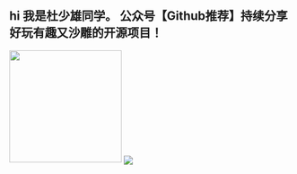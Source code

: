  ## hi 我是杜少雄同学。 公众号【Github推荐】持续分享好玩有趣又沙雕的开源项目！
 
<img height="200px"   src="https://github-readme-stats.vercel.app/api?hide_title=true&cache_seconds=1800&username=shaoxiongdu&hide_border=false&show_icons=true&include_all_commits=true&count_private=true&theme=buefy&locale=cn&line_height=20" />


<a href="https://github-readme-stats.vercel.app/api/top-langs/?username=shaoxiongdu">
  <img align="center" src="https://github-readme-stats.vercel.app/api/top-langs/?compact=layout&username=shaoxiongdu&hide_title=true&hide_border=false&line_height=20&theme=flag-india&locale=cn" />
</a>

